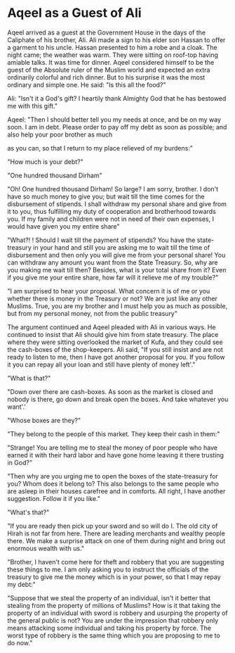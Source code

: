 Aqeel as a Guest of Ali
=======================

Aqeel arrived as a guest at the Government House in the days of the
Caliphate of his brother, Ali. Ali made a sign to his elder son Hassan
to offer a garment to his uncle. Hassan presented to him a robe and a
cloak. The night came; the weather was warm. They were sitting on
roof-top having amiable talks. It was time for dinner. Aqeel considered
himself to be the guest of the Absolute ruler of the Muslim world and
expected an extra ordinarily colorful and rich dinner. But to his
surprise it was the most ordinary and simple one. He said: "Is this all
the food?"

Ali: "Isn't it a God's gift? I heartily thank Almighty God that he has
bestowed me with this gift."

Aqeel: "Then I should better tell you my needs at once, and be on my way
soon. I am in debt. Please order to pay off my debt as soon as possible;
and also help your poor brother as much

as you can, so that I return to my place relieved of my burdens:"

"How much is your debt?"

"One hundred thousand Dirham"

"Oh! One hundred thousand Dirham! So large? I am sorry, brother. I don't
have so much money to give you; but wait till the time comes for the
disbursement of stipends. I shall withdraw my personal share and give
from it to you, thus fulfilling my duty of cooperation and brotherhood
towards you. If my family and children were not in need of their own
expenses, I would have given you my entire share"

"What?! ! Should I wait till the payment of stipends? You have the
state-treasury in your hand and still you are asking me to wait till the
time of disbursement and then only you will give me from your personal
share! You can withdraw any amount you want from the State Treasury. So,
why are you making me wait till then? Besides, what is your total share
from it? Even if you give me your entire share, how far will it relieve
me of my trouble?"

"I am surprised to hear your proposal. What concern it is of me or you
whether there is money in the Treasury or not? We are just like any
other Muslims. True, you are my brother and I must help you as much as
possible, but from my personal money, not from the public treasury"

The argument continued and Aqeel pleaded with Ali in various ways. He
continued to insist that Ali should give him from state treasury. The
place where they were sitting overlooked the market of Kufa, and they
could see the cash-boxes of the shop-keepers. Ali said, "If you still
insist and are not ready to listen to me, then I have got another
proposal for you. If you follow it you can repay all your loan and still
have plenty of money left'."

"What is that?"

"Down over there are cash-boxes. As soon as the market is closed and
nobody is there, go down and break open the boxes. And take whatever you
want'.'

"Whose boxes are they?"

"They belong to the people of this market. They keep their cash in
them:"

"Strange! You are telling me to steal the money of poor people who have
earned it with their hard labor and have gone home leaving it there
trusting in God?"

"Then why are you urging me to open the boxes of the state-treasury for
you? Whom does it belong to? This also belongs to the same people who
are asleep in their houses carefree and in comforts. All right, I have
another suggestion. Follow it if you like."

"What's that?"

"If you are ready then pick up your sword and so will do I. The old city
of Hirah is not far from here. There are leading merchants and wealthy
people there. We make a surprise attack on one of them during night and
bring out enormous wealth with us."

"Brother, I haven't come here for theft and robbery that you are
suggesting these things to me. I am only asking you to instruct the
officials of the treasury to give me the money which is in your power,
so that I may repay my debt:"

"Suppose that we steal the property of an individual, isn't it better
that stealing from the property of millions of Muslims? How is it that
taking the property of an individual with sword is robbery and usurping
the property of the general public is not? You are under the impression
that robbery only means attacking some individual and taking his
property by force. The worst type of robbery is the same thing which you
are proposing to me to do now."


